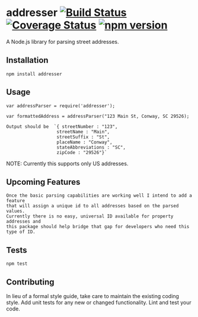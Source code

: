 addresser [![Build Status](https://travis-ci.org/moneals/addresser.svg?branch=master)](https://travis-ci.org/moneals/addresser) [![Coverage Status](https://coveralls.io/repos/github/moneals/addresser/badge.svg?branch=master)](https://coveralls.io/github/moneals/addresser?branch=master) [![npm version](https://badge.fury.io/js/addresser.svg)](https://badge.fury.io/js/addresser)
=========

A Node.js library for parsing street addresses.

## Installation

  `npm install addresser`

## Usage

    var addressParser = require('addresser');

    var formattedAddress = addressParser("123 Main St, Conway, SC 29526);
 
    Output should be  `{ streetNumber : "123",
                       streetName : "Main",
                       streetSuffix : "St",
                       placeName : "Conway",
                       stateAbbreviations : "SC",
                       zipCode : "29526"}`
                       
  NOTE: Currently this supports only US addresses.

## Upcoming Features

    Once the basic parsing capabilities are working well I intend to add a feature
    that will assign a unique id to all addresses based on the parsed values.
    Currently there is no easy, universal ID available for property addresses and
    this package should help bridge that gap for developers who need this type of ID.
    
## Tests

  `npm test`

## Contributing

In lieu of a formal style guide, take care to maintain the existing coding style. Add unit tests for any new or changed functionality. Lint and test your code.
